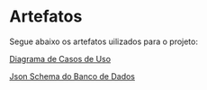 # Artefatos
Segue abaixo os artefatos uilizados para o projeto:

<a href="https://github.com/douglasmachry/cantinhoverde/blob/master/artefatos/Diagrama%20de%20Caso%20de%20Uso.png">Diagrama de Casos de Uso</a>

<a href="https://gist.github.com/douglasmachry/3e79fae7863ef064a3515fe2df36aedc">Json Schema do Banco de Dados</a>


